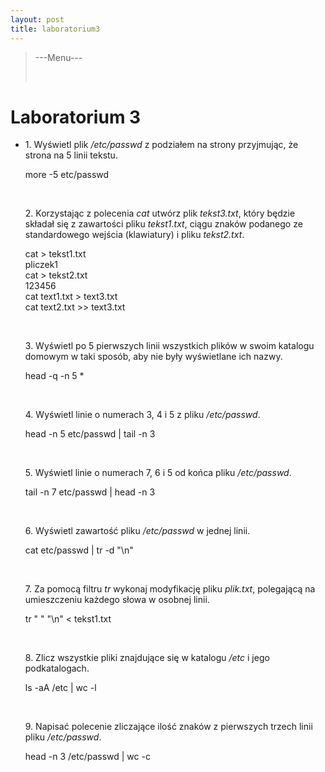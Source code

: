 ```yaml
---
layout: post
title: laboratorium3
---
```

<blockquote>
<p class="author">---Menu---</p>


</br>
</blockquote>

<h1>Laboratorium 3</h1>


<ul class="posts"> 
<li>
<p>1. Wyświetl plik <i>/etc/passwd</i> z podziałem na strony przyjmując, że
strona na 5 linii tekstu.
<br/>
<div class="transbox">
more -5 etc/passwd
</div>
</p>
<br/>

<p>2. Korzystając z polecenia <i>cat</i> utwórz plik <i>tekst3.txt</i>, który
będzie składał się z zawartości pliku <i>tekst1.txt</i>, ciągu znaków
podanego ze standardowego wejścia (klawiatury) i pliku <i>tekst2.txt</i>.

<br/>
<div class="transbox">
cat > tekst1.txt<br/>
pliczek1<br/>
cat > tekst2.txt<br/>
123456<br/>
cat text1.txt > text3.txt<br/>
cat text2.txt >> text3.txt<br/>
</div>
</p>
<br/>


<p>3. Wyświetl po 5 pierwszych linii wszystkich plików w swoim katalogu
domowym w taki sposób, aby nie były wyświetlane ich nazwy.
<br/>
<div class="transbox">
head -q -n 5 *
</div>
</p>
<br/>


<p>4. Wyświetl linie o numerach 3, 4 i 5 z pliku <i>/etc/passwd</i>.
<br/>
<div class="transbox">
head -n 5 etc/passwd | tail -n 3

</div>
</p>
<br/>


<p>5. Wyświetl linie o numerach 7, 6 i 5 od końca pliku <i>/etc/passwd</i>.
<br/>
<div class="transbox">
tail -n 7 etc/passwd | head -n 3
</div>
</p>
<br/>


<p>6. Wyświetl zawartość pliku <i>/etc/passwd</i> w jednej linii.

<br/>
<div class="transbox">
cat etc/passwd | tr -d "\n"
</div>
</p>
<br/>


<p>7. Za pomocą filtru <i>tr</i> wykonaj modyfikację pliku <i>plik.txt</i>,
polegającą na umieszczeniu każdego słowa w osobnej linii.
<div class="transbox">
tr " " "\n" < tekst1.txt

</div>
</p>
<br/>


<p>8. Zlicz wszystkie pliki znajdujące się w katalogu <i>/etc</i> i jego
podkatalogach.
<div class="transbox">
ls -aA /etc | wc -l
</div>
</p>
<br/>


<p>9. Napisać polecenie zliczające ilość znaków z pierwszych trzech
linii pliku <i>/etc/passwd</i>.

<div class="transbox">
head -n 3 /etc/passwd | wc -c
</div>
</p>
<br/>
</li>
</ul>
